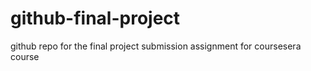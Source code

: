 # github-final-project
github repo for the final project submission assignment for coursesera course
